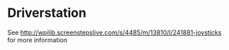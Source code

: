 Driverstation
=============

See http://wpilib.screenstepslive.com/s/4485/m/13810/l/241881-joysticks for more information

